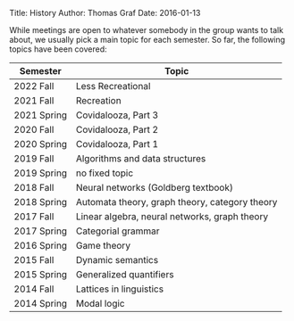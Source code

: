 Title: History
Author: Thomas Graf
Date: 2016-01-13

While meetings are open to whatever somebody in the group wants to talk about, we usually pick a main topic for each semester.
So far, the following topics have been covered:

Semester     | Topic
------------ | ------------
2022 Fall    | Less Recreational
2021 Fall    | Recreation
2021 Spring  | Covidalooza, Part 3
2020 Fall    | Covidalooza, Part 2
2020 Spring  | Covidalooza, Part 1
2019 Fall    | Algorithms and data structures
2019 Spring  | no fixed topic
2018 Fall    | Neural networks (Goldberg textbook)
2018 Spring  | Automata theory, graph theory, category theory
2017 Fall    | Linear algebra, neural networks, graph theory
2017 Spring  | Categorial grammar
2016 Spring  | Game theory
2015 Fall    | Dynamic semantics
2015 Spring  | Generalized quantifiers
2014 Fall    | Lattices in linguistics
2014 Spring  | Modal logic

